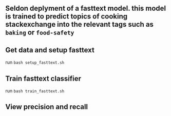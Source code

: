 
## Seldon deplyment of a fasttext model. this model is trained to predict topics of cooking stackexchange into the relevant tags such as `baking` or `food-safety` 

## Get data and setup fasttext
run `bash setup_fasttext.sh`

## Train fasttext classifier
run `bash train_fasttext.sh`

## View precision and recall
 
